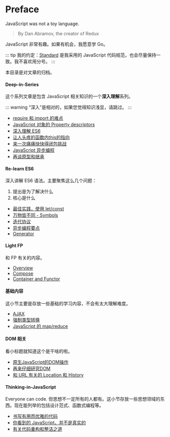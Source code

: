 # Preface

JavaScript was not a toy language.

> By Dan Abramov, the creator of Redux

JavaScript 非常有趣。如果有机会，我愿意学 Go。

::: tip
我的约定：[Standard](https://standardjs.com/readme-zhtw.html) 是我采用的 JavaScript 代码规范，也会尽量保持一致。我不喜欢用分号。
:::

本目录是对文章的归档。

#### Deep-in-Series

这个系列文章是包含 JavaScript 相关知识的一个**深入理解**系列。

::: warning
“深入”是相对的，如果您觉得知识浅显，请跳过。
:::

+ [require 和 import 的难点](./Require-and-Import.md)
+ [JavaScript 对象的 Property descriptors](./Property-Descriptors.md)
+ [深入理解 ES6](./Depth-in-ES6.md)
+ [让人头疼的函数内this的指向](./Depth-in-This.md)
+ [来一次痛痛快快得闭包挑战](./Depth-in-Closure.md)
+ [JavaScript 异步编程](./Async-Programming.md)
+ [再谈原型和继承](./Prototype.md)

#### Re-learn ES6

深入讲解 ES6 语法。主要聚焦这么几个问题：

1. 提出是为了解决什么
2. 核心是什么

+ [最佳实践，使用 let/const](./ES6-Let-and-Const.md)
+ [万物皆不同 - Symbols](./ES6-Symbols.md)
+ [迭代协议](./ES6-Iterator-And-Iterable.md)
+ [异步编程要点](./ES6-Async.md)
+ [Generator](./ES6-Generator.md)

#### Light FP

和 FP 有关的内容。

+ [Overview](./Light-FP-Overview.md)
+ [Compose](./Light-FP-Compose.md)
+ [Container and Functor](./Light-FP-Container-And_Functor.md)

#### 基础内容

这小节主要是存放一些基础的学习内容，不会有太大理解难度。

+ [AJAX](./AJAX.md)
+ [强制类型转换](./Coercion.md)
+ [JavaScript 的 map/reduce](./Map-and-Reduce.md)

#### DOM 相关

看小标题就知道这个是干啥的啦。

+ [原生JavaScript的DOM操作](./DOM-Operation.md)
+ [再来仔细研究DOM](./DOM-More.md)
+ [和 URL 有关的 Location 和 History](./DOM-History.md)

#### Thinking-in-JavaScript

Everyone can code. 但思想不一定所有的人都有。这小节存放一些思想领域的东西。现在能列举的包括设计范式、函数式编程等。

+ [书写有用而优雅的代码](./Small-and-Chunk-Code.md)
+ [你看到的 JavaScript，并不是真实的](./I-Dont-Know-JavaScript)
+ [有关代码重构和整洁之道](./Refactor-JavaScript.md)